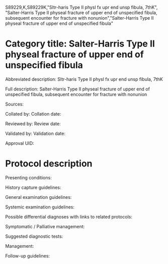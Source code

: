 S89229,K,S89229K,"Sltr-haris Type II physl fx upr end unsp fibula, 7thK", "Salter-Harris Type II physeal fracture of upper end of unspecified fibula, subsequent encounter for fracture with nonunion","Salter-Harris Type II physeal fracture of upper end of unspecified fibula"
# Category title: Salter-Harris Type II physeal fracture of upper end of unspecified fibula

Abbreviated description: Sltr-haris Type II physl fx upr end unsp fibula, 7thK

Full description: Salter-Harris Type II physeal fracture of upper end of unspecified fibula, subsequent encounter for fracture with nonunion

Sources:

Collated by:
Collation date:

Reviewed by:
Review date:

Validated by:
Validation date:

Approval UID:

# Protocol description

Presenting conditions:

History capture guidelines:

General examination guidelines:

Systemic examination guidelines:

Possible differential diagnoses with links to related protocols:

Symptomatic / Palliative management:

Suggested diagnostic tests:

Management:

Follow-up guidelines:

